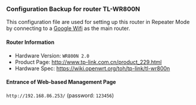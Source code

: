 ### Configuration Backup for router **TL-WR800N**

This configuration file are used for setting up this router in Repeater Mode by connecting to a [Google Wifi](https://madeby.google.com/wifi/) as the main router.

#### Router Information
- Hardware Version: `WR800N 2.0`
- Product Page: http://www.tp-link.com.cn/product_229.html
- Hardware Spec: https://wiki.openwrt.org/toh/tp-link/tl-wr800n

#### Entrance of Web-based Management Page
`http://192.168.86.253/` (password: `123456`)
